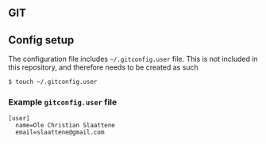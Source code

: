 ## GIT

## Config setup

The configuration file includes `~/.gitconfig.user` file. This is not included in this repository, and therefore needs to be created as such

```bash
$ touch ~/.gitconfig.user
```

### Example `gitconfig.user` file
```
[user]
  name=Ole Christian Slaattene
  email=slaattene@gmail.com
```

